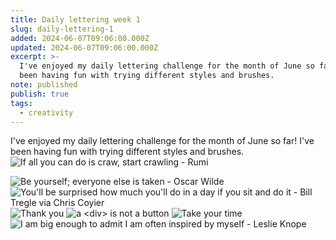 ```yaml
---
title: Daily lettering week 1
slug: daily-lettering-1
added: 2024-06-07T09:06:00.000Z
updated: 2024-06-07T09:06:00.000Z
excerpt: >-
  I've enjoyed my daily lettering challenge for the month of June so far! I've
  been having fun with trying different styles and brushes.
note: published
publish: true
tags:
  - creativity
---
```


I've enjoyed my daily lettering challenge for the month of June so far! I've been having fun with trying different styles and brushes.
<img src="/images/lettering-1-1.jpg" alt="If all you can do is craw, start crawling - Rumi" />

<img src="/images/lettering-1-2.jpg" alt="Be yourself; everyone else is taken - Oscar Wilde" />

<img src="/images/lettering-1-3.jpg" alt="You'll be surprised how much you'll do in a day if you sit and do it - Bill Tregle via Chris Coyier" />

<img src="/images/lettering-1-4.jpg" alt="Thank you" />

<img src="/images/lettering-1-5.jpg" alt="a <div> is not a button" />

<img src="/images/lettering-1-6.jpg" alt="Take your time" />

<img src="/images/lettering-1-7.jpg" alt="I am big enough to admit I am often inspired by myself - Leslie Knope" />

